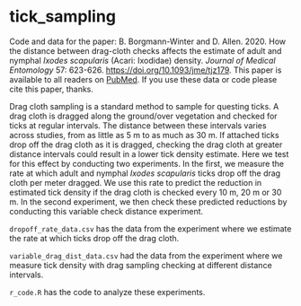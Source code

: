 # tick_sampling
Code and data for the paper: B. Borgmann-Winter and D. Allen. 2020. How the distance between drag-cloth checks affects the estimate of adult and nymphal _Ixodes scapularis_ (Acari: Ixodidae) density. _Journal of Medical Entomology_ 57: 623-626. https://doi.org/10.1093/jme/tjz179. This paper is available to all readers on [PubMed](https://www.ncbi.nlm.nih.gov/pmc/articles/PMC7317148/). If you use these data or code please cite this paper, thanks.

Drag cloth sampling is a standard method to sample for questing ticks. A drag cloth is dragged along the ground/over vegetation and checked for ticks at regular intervals. The distance between these intervals varies across studies, from as little as 5 m to as much as 30 m. If attached ticks drop off the drag cloth as it is dragged, checking the drag cloth at greater distance intervals could result in a lower tick density estimate. Here we test for this effect by conducting two experiments. In the first, we measure the rate at which adult and nymphal _Ixodes scapularis_ ticks drop off the drag cloth per meter dragged. We use this rate to predict the reduction in estimated tick density if the drag cloth is checked every 10 m, 20 m or 30 m. In the second experiment, we then check these predicted reductions by conducting this variable check distance experiment. 

`dropoff_rate_data.csv` has the data from the experiment where we estimate the rate at which ticks drop off the drag cloth.

`variable_drag_dist_data.csv` had the data from the experiment where we measure tick density with drag sampling checking at different distance intervals.

`r_code.R` has the code to analyze these experiments.
